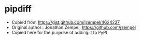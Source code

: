 pipdiff
=======
- Copied from https://gist.github.com/jzempel/4624227
- Original author : Jonathan Zempel, https://github.com/jzempel
- Copied here for the purpose of adding it to PyPI
